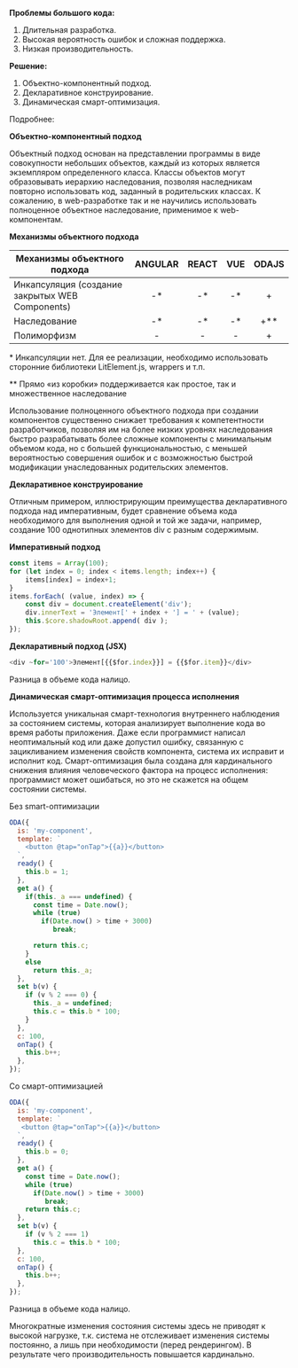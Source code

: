 **Проблемы большого кода:**

1. Длительная разработка.
1. Высокая вероятность ошибок и сложная поддержка.
1. Низкая производительность.

**Решение:**

1. Объектно-компонентный подход.
1. Декларативное конструирование.
1. Динамическая смарт-оптимизация.

Подробнее:

**Объектно-компонентный подход**

Объектный подход основан на представлении программы в виде совокупности небольших объектов, каждый из которых является экземпляром определенного класса. Классы объектов могут образовывать иерархию наследования, позволяя наследникам повторно использовать код, заданный в родительских классах. К сожалению, в web-разработке так и не научились использовать полноценное объектное наследование, применимое к web-компонентам.

**Механизмы объектного подхода**

Механизмы объектного подхода |ANGULAR | REACT | VUE | ODAJS
--|:--:|:--:|:--:|:--:
Инкапсуляция (создание закрытых WEB Components)| -* | -* | -* | +
Наследование| -* | -* | -* | +**
Полиморфизм | - | - | - | +

\* Инкапсуляции нет. Для ее реализации, необходимо использовать сторонние библиотеки LitElement.js, wrappers и т.п.

\*\* Прямо «из коробки» поддерживается как простое, так и множественное наследование

Использование полноценного объектного подхода при создании компонентов существенно снижает требования к компетентности разработчиков, позволяя им на более низких уровнях наследования быстро разрабатывать более сложные компоненты с минимальным объемом кода, но с большей функциональностью, с меньшей вероятностью совершения ошибок и с возможностью быстрой модификации унаследованных родительских элементов.

**Декларативное конструирование**

Отличным примером, иллюстрирующим преимущества декларативного подхода над императивным, будет сравнение объема кода необходимого для выполнения одной и той же задачи, например, создание 100 однотипных элементов div с разным содержимым.

**Императивный подход**

```javascript
const items = Array(100);
for (let index = 0; index < items.length; index++) {
    items[index] = index+1;
}
items.forEach( (value, index) => {
    const div = document.createElement('div');
    div.innerText = 'Элемент[' + index + '] = ' + (value);
    this.$core.shadowRoot.append( div );
});
```

**Декларативный подход (JSX)**

```javascript
<div ~for='100'>Элемент[{{$for.index}}] = {{$for.item}}</div>
```

Разница в объеме кода налицо.

**Динамическая смарт-оптимизация процесса исполнения**

Используется уникальная смарт-технология внутреннего наблюдения за состоянием системы, которая анализирует выполнение кода во время работы приложения. Даже если программист написал неоптимальный код или даже допустил ошибку, связанную с зацикливанием изменения свойств компонента, система их исправит и исполнит код. Смарт-оптимизация была создана для кардинального снижения влияния человеческого фактора на процесс исполнения: программист может ошибаться, но это не скажется на общем состоянии системы.

Без smart-оптимизации

```javascript
ODA({
  is: 'my-component',
  template: `
    <button @tap="onTap">{{a}}</button>
  `,
  ready() {
    this.b = 1;
  },
  get a() {
    if(this._a === undefined) {
      const time = Date.now();
      while (true)
        if(Date.now() > time + 3000)
           break;

      return this.c;
    }
    else
      return this._a;
  },
  set b(v) {
    if (v % 2 === 0) {
      this._a = undefined;
      this.c = this.b * 100;
    }
  },
  c: 100,
  onTap() {
    this.b++;
  },
});
```

Со смарт-оптимизацией

```javascript
ODA({
  is: 'my-component',
  template: `
   <button @tap="onTap">{{a}}</button>
  `,
  ready() {
    this.b = 0;
  },
  get a() {
    const time = Date.now();
    while (true)
      if(Date.now() > time + 3000)
         break;
    return this.c;
  },
  set b(v) {
    if (v % 2 === 1)
      this.c = this.b * 100;
  },
  c: 100,
  onTap() {
    this.b++;
  },
});
```

Разница в объеме кода налицо.

Многократные изменения состояния системы здесь не приводят к высокой нагрузке, т.к. система не отслеживает изменения системы постоянно, а лишь при необходимости (перед рендерингом). В результате чего производительность повышается кардинально.
